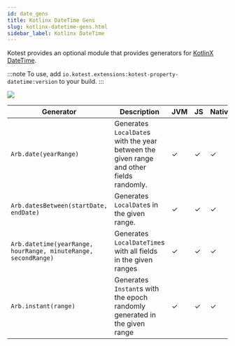 ```yaml
---
id: date_gens
title: Kotlinx DateTime Gens
slug: kotlinx-datetime-gens.html
sidebar_label: Kotlinx DateTime
---
```


Kotest provides an optional module that provides generators for [KotlinX DateTime](https://github.com/Kotlin/kotlinx-datetime).

:::note
To use, add `io.kotest.extensions:kotest-property-datetime:version` to your build.
:::

[<img src="https://img.shields.io/maven-central/v/io.kotest.extensions/kotest-property-datetime?label=latest%20release"/>](https://search.maven.org/search?q=kotest-property-datetime)


| Generator                                                      | Description                                                                             | JVM | JS  | Native |
|----------------------------------------------------------------|-----------------------------------------------------------------------------------------|-----|-----|--------|
| `Arb.date(yearRange)`                                          | Generates `LocalDate`s with the year between the given range and other fields randomly. | ✓   | ✓   | ✓      |
| `Arb.datesBetween(startDate, endDate)`                         | Generates `LocalDate`s in the given range.                                              | ✓   | ✓   | ✓      |
| `Arb.datetime(yearRange, hourRange, minuteRange, secondRange)` | Generates `LocalDateTime`s with all fields in the given ranges                          | ✓   | ✓   | ✓      |
| `Arb.instant(range)`                                           | Generates `Instant`s with the epoch randomly generated in the given range               | ✓   | ✓   | ✓      |
